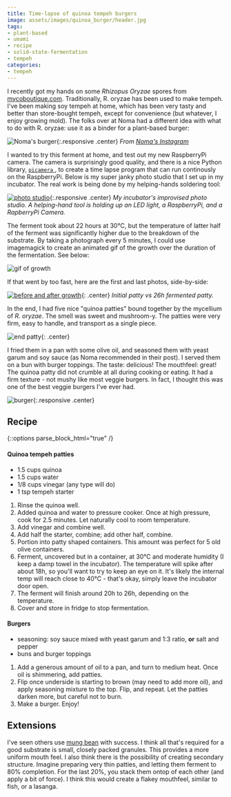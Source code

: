 ```yaml
---
title: Time-lapse of quinoa tempeh burgers
image: assets/images/quinoa_burger/header.jpg
tags:
- plant-based
- umami
- recipe
- solid-state-fermentation
- tempeh
categories:
- tempeh
---
```


I recently got my hands on some _Rhizopus Oryzae_ spores from [mycoboutique.com](http://www.mycoboutique.com/en/). Traditionally, R. oryzae has been used to make tempeh. I've been making soy tempeh at home, which has been very tasty and better than store-bought tempeh, except for convenience (but whatever, I enjoy growing mold). The folks over at Noma had a different idea with what to do with R. oryzae: use it as a binder for a plant-based burger:

![Noma's burger](/assets/images/quinoa_burger/noma.png){:.responsive  .center}
*From [Noma's Instagram](https://www.instagram.com/p/CApsk-lDiR7/)*


I wanted to try this ferment at home, and test out my new RaspberryPi camera. The camera is surprisingly good quality, and there is a nice Python  library, [`picamera` ](https://picamera.readthedocs.io/), to create a time lapse program that can run continously on the RaspberryPi. Below is my super janky photo studio that I set up in my incubator. The real work is being done by my helping-hands soldering tool:

[![photo studio](/assets/images/quinoa_burger/IMG_0799.jpg)](/assets/images/quinoa_burger/IMG_0799.jpg){:.responsive .center}
*My incubator's improvised photo studio. A helping-hand tool is holding up an LED light, a RaspberryPi, and a RapberryPi Camera.*

The ferment took about 22 hours at 30℃, but the temperature of latter half of the ferment was significantly higher due to the breakdown of the substrate. By taking a photograph every 5 minutes, I could use imagemagick to create an animated gif of the growth over the duration of the fermentation. See below:

![gif of growth](/assets/images/quinoa_burger/growth.gif)

If that went by too fast, here are the first and last photos, side-by-side:

[![before and after growth](/assets/images/quinoa_burger/sidebyside.jpg)](/assets/images/quinoa_burger/sidebyside.jpg){: .center}
*Initial patty vs 26h fermented patty.*

In the end, I had five nice "quinoa patties" bound together by the mycellium of _R. oryzae_. The smell was sweet and mushroom-y. The patties were very firm, easy to handle, and transport as a single piece.

![end patty](/assets/images/quinoa_burger/sidebyside2.jpg){: .center}

I fried them in a pan with some olive oil, and seasoned them with yeast garum and soy sauce (as Noma recommended in their post). I served them on a bun with burger toppings. The taste: delicious! The mouthfeel: great! The quinoa patty did not crumble at all during cooking or eating. It had a firm texture - not mushy like most veggie burgers. In fact, I thought this was one of the best veggie burgers I've ever had.

![burger](/assets/images/quinoa_burger/IMG_0802.jpg){:.responsive  .center}


## Recipe

{::options parse_block_html="true" /}

<div class="recipe">

#### Quinoa tempeh patties

<div class="recipe-ingredients">

- 1.5 cups quinoa
- 1.5 cups water
- 1/8 cups vinegar (any type will do)
- 1 tsp tempeh starter

</div>

1. Rinse the quinoa well.
2. Added quinoa and water to pressure cooker. Once at high pressure, cook for 2.5 minutes. Let naturally cool to room temperature.
3. Add vinegar and combine well.
4. Add half the starter, combine; add other half, combine.
5. Portion into patty shaped containers. This amount was perfect for 5 old olive containers.
6. Ferment, uncovered but in a container, at 30℃ and moderate humidity (I keep a damp towel in the incubator). The temperature will spike after about 18h, so you'll want to try to keep an eye on it. It's likely the internal temp will reach close to 40℃ - that's okay, simply leave the incubator door open. 
7. The ferment will finish around 20h to 26h, depending on the temperature.
8. Cover and store in fridge to stop fermentation.

#### Burgers

<div class="recipe-ingredients">

- seasoning: soy sauce mixed with yeast garum and 1:3 ratio, **or** salt and pepper
- buns and burger toppings

</div>

1. Add a generous amount of oil to a pan, and turn to medium heat. Once oil is shimmering, add patties. 
2. Flip once underside is starting to brown (may need to add more oil), and apply seasoning mixture to the top.  Flip, and repeat. Let the patties darken more, but careful not to burn.
3. Make a burger. Enjoy!

</div>

## Extensions

I've seen others use [mung bean](https://www.reddit.com/r/fermentation/comments/h0i72z/mung_bean_tempeh_burger_i_thought_why_not_grow_a/) with success. I think all that's required for a good substrate is small, closely packed granules. This provides a more uniform mouth feel. I also think there is the possibility of creating secondary structure. Imagine preparing very thin patties, and letting them ferment to 80% completion. For the last 20%, you stack them ontop of each other (and apply a bit of force). I think this would create a flakey mouthfeel, similar to fish, or a lasanga.
